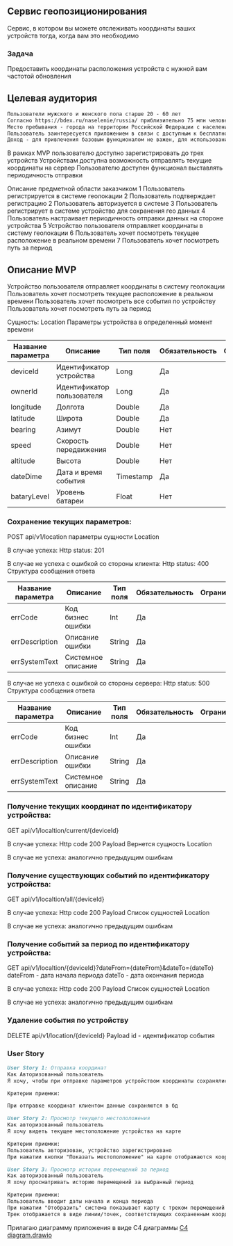 ## Сервис геопозиционирования
Сервис, в котором вы можете отслеживать координаты ваших устройств тогда, когда вам это необходимо
### Задача
Предоставить координаты расположения устройств с нужной вам частотой обновления

## Целевая аудитория
```markdown
Пользователи мужского и женского пола старше 20 - 60 лет
Согласно https://bdex.ru/naselenie/russia/ приблизительно 75 млн человек
Место пребывания - города на территории Российской Федерации с населением более 1 000 000 человек
Пользователь заинтересуется приложением в связи с доступным к бесплатному использованию базовыми функциями
Доход - для привлечения базовым функционалом не важен, для использования дополнительного функционала - в среднем более 50 000 рублей
```

В рамках MVP пользователю доступно зарегистрировать до трех устройств
Устройствам доступна возможность отправлять текущие координаты на сервер
Пользователю доступен функционал выставлять периодичность отправки

Описание предметной области заказчиком
1 Пользователь регистрируется в системе геолокации
2 Пользователь подтверждает регистрацию
2 Пользователь авторизуется в системе
3 Пользователь регистрирует в системе устройство для сохранения гео данных
4 Пользователь настраивает периодичность отправки данных на стороне устройства
5 Устройство пользователя отправляет координаты в систему геолокации
6 Пользователь хочет посмотреть текущее расположение в реальном времени
7 Пользователь хочет посмотреть путь за период

## Описание MVP
Устройство пользователя отправляет координаты в систему геолокации
Пользователь хочет посмотреть текущее расположение в реальном времени
Пользователь хочет посмотреть все события по устройству
Пользователь хочет посмотреть путь за период

Сущность:
Location
Параметры устройства в определенный момент времени

| Название параметра | Описание                   | Тип поля  | Обязательность | Ограничения |
|--------------------|----------------------------|-----------|----------------|-------------|
| deviceId           | Идентификатор устройства   | Long      | Да             |             |
| ownerId            | Идентификатор пользователя | Long      | Да             |             |
| longitude          | Долгота                    | Double    | Да             |             |
| latitude           | Широта                     | Double    | Да             |             |
| bearing            | Азимут                     | Double    | Нет            |             |
| speed              | Cкорость передвижения      | Double    | Нет            |             |            
| altitude           | Высота                     | Double    | Нет            |             |
| dateDime           | Дата и время события       | Timestamp | Да             |             |
| bataryLevel        | Уровень батареи            | Float     | Нет            |             |

### Сохранение текущих параметров:
POST api/v1/location параметры сущности Location

В случае успеха:
Http status: 201

В случае не успеха с ошибкой со стороны клиента:
Http status: 400
Структура сообщения ответа

| Название параметра | Описание           | Тип поля | Обязательность | Ограничения |
|--------------------|--------------------|----------|----------------|-------------|
| errCode            | Код бизнес ошибки  | Int      | Да             |             |
| errDescription     | Описание ошибки    | String   | Да             |             |
| errSystemText      | Системное описание | String   | Да             |             |

В случае не успеха с ошибкой со стороны сервера:
Http status: 500
Структура сообщения ответа

| Название параметра | Описание           | Тип поля | Обязательность | Ограничения |
|--------------------|--------------------|----------|----------------|-------------|
| errCode            | Код бизнес ошибки  | Int      | Да             |             |
| errDescription     | Описание ошибки    | String   | Да             |             |
| errSystemText      | Системное описание | String   | Да             |             |

### Получение текущих координат по идентификатору устройства:
GET api/v1/localtion/current/{deviceId}

В случае успеха:
Http code 200
Payload
Вернется сущность Location

В случае не успеха: аналогично предыдущим ошибкам

### Получение существующих событий по идентификатору устройства:
GET api/v1/localtion/all/{deviceId}

В случае успеха:
Http code 200
Payload
Список сущностей Location

В случае не успеха: аналогично предыдущим ошибкам

### Получение событий за период по идентификатору устройства:
GET api/v1/localtion/{deviceId}?dateFrom={dateFrom}&dateTo={dateTo}
dateFrom - дата начала периода
dateTo - дата окончания периода

В случае успеха:
Http code 200
Payload
Список сущностей Location

В случае не успеха: аналогично предыдущим ошибкам


### Удаление события по устройству
DELETE api/v1/location/{deviceId}
Payload
id - идентификатор события


### User Story

```markdown
User Story 1: Отправка координат
Как Авторизованный пользователь
Я хочу, чтобы при отправке параметров устройством координаты сохранялись в сервисе

Критерии приемки:

При отправке координат клиентом данные сохраняются в бд
```

```markdown
User Story 2: Просмотр текущего местоположения
Как авторизованный пользователь
Я хочу видеть текущее местоположение устройства на карте

Критерии приемки:
Пользователь авторизован, устройство зарегистрировано
При нажатии кнопки "Показать местоположение" на карте отображаются координаты
```

```markdown
User Story 3: Просмотр истории перемещений за период
Как авторизованный пользователь
Я хочу просматривать историю перемещений за выбранный период

Критерии приемки:
Пользователь вводит даты начала и конца периода
При нажатии "Отобразить" система показывает карту с треком перемещений
Трек отображается в виде линии/точек, соответствующих сохраненным координатам
```

Прилагаю диаграмму приложения в виде C4 диаграммы
[C4 diagram.drawio](C4%20diagram.drawio)